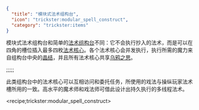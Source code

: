 ```json
{
  "title": "模块式法术组构台",
  "icon": "trickster:modular_spell_construct",
  "category": "trickster:items"
}
```

模块式法术组构台和简单的[法术组构台](^trickster:items/spell_construct)不同：它不会执行抄入的法术，而是可以在四角的槽位插入最多四枚[法术核心](^trickster:items/spell_core)。各个法术核心会并发执行，执行所需的魔力来自组构台中央的[晶结](^trickster:items/knots)，并且所有法术核心共享[乌鸦之思](^trickster:tricks/basic#7)。

;;;;;

此类组构台中的法术核心可以互相访问和委托任务，所使用的戏法与操纵玩家法术槽所用的一致。高水平的魔术师和戏法师可借此设计出持久执行的多线程法术。

<recipe;trickster:modular_spell_construct>
